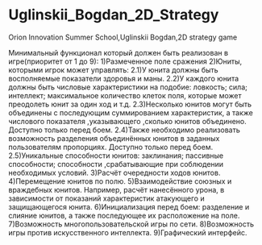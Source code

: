 # Uglinskii_Bogdan_2D_Strategy
Orion Innovation Summer School,Uglinskii Bogdan,2D strategy game

Минимальный функционал который должен быть реализован в игре(приоритет от 1 до 9):
	1)Размеченное поле сражения 
	2)Юниты, которыми игрок может управлять:
		2.1)У юнита должны быть восполняемые показатели здоровья и маны.
		2.2)У каждого юнита должны быть числовые характеристики на подобие: ловкость; сила; интеллект; максимальное количество клеток поля,
          которые может преодолеть юнит за один ход и т.д.
		2.3)Несколько юнитов могут быть объединены с последующим суммированием характеристик, а также числового показателя ,указывающего ,сколько юнитов объединено.
          Доступно только перед боем.
		2.4)Также необходимо реализовать возможность разделения объединённых юнитов в заданных пользователям пропорциях. Доступно только перед боем.
		2.5)Уникальные способности юнитов: заклинания; пассивные способности; способности ,срабатывающие при соблюдении необходимых условий.
	3)Расчёт очередности ходов юнитов.
	4)Перемещение юнитов по полю.
	5)Взаимодействие союзных и враждебных юнитов. Например, расчёт нанесённого урона, в зависимости от показаний характеристик атакующего и защищающегося юнита.
	6)Инициализация перед боем: разделение и слияние юнитов, а также последующее их расположение на поле.
	7)Возможность многопользовательской игры по сети.
	8)Возможность игры против искусственного интеллекта.
	9)Графический интерфейс.
